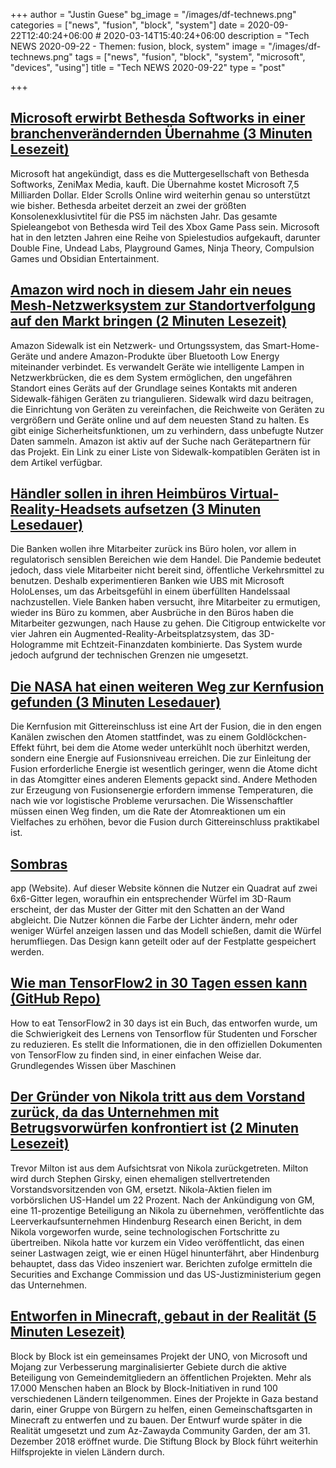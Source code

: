 +++
author = "Justin Guese"
bg_image = "/images/df-technews.png"
categories = ["news", "fusion", "block", "system"]
date = 2020-09-22T12:40:24+06:00 # 2020-03-14T15:40:24+06:00
description = "Tech NEWS 2020-09-22 - Themen: fusion, block, system"
image = "/images/df-technews.png"
tags = ["news", "fusion", "block", "system", "microsoft", "devices", "using"]
title = "Tech NEWS 2020-09-22"
type = "post"

+++

## [Microsoft erwirbt Bethesda Softworks in einer branchenverändernden Übernahme (3 Minuten Lesezeit)](https://arstechnica.com/gaming/2020/09/microsoft-purchases-bethesda-softworks-in-industry-changing-acquisition//1/01000174b548d325-6c5be87c-9da7-4aba-abe0-79125473067c-000000/6OB7bixe8J5ZzfMW3IQ2apmhzEYm-Lw2PX4V-hRVkew=159)

 Microsoft hat angekündigt, dass es die Muttergesellschaft von Bethesda Softworks, ZeniMax Media, kauft. Die Übernahme kostet Microsoft 7,5 Milliarden Dollar. Elder Scrolls Online wird weiterhin genau so unterstützt wie bisher. Bethesda arbeitet derzeit an zwei der größten Konsolenexklusivtitel für die PS5 im nächsten Jahr. Das gesamte Spieleangebot von Bethesda wird Teil des Xbox Game Pass sein. Microsoft hat in den letzten Jahren eine Reihe von Spielestudios aufgekauft, darunter Double Fine, Undead Labs, Playground Games, Ninja Theory, Compulsion Games und Obsidian Entertainment.

## [Amazon wird noch in diesem Jahr ein neues Mesh-Netzwerksystem zur Standortverfolgung auf den Markt bringen (2 Minuten Lesezeit)](https://www.theverge.com/2020/9/21/21448926/amazon-sidewalk-ring-echo-tile-wifi-mesh-ble-location-tracking/1/01000174b548d325-6c5be87c-9da7-4aba-abe0-79125473067c-000000/UU_B6PnQM5lMZi142ecfq1o6nqsmSecFfZ2Td2SttrY=159)

 Amazon Sidewalk ist ein Netzwerk- und Ortungssystem, das Smart-Home-Geräte und andere Amazon-Produkte über Bluetooth Low Energy miteinander verbindet. Es verwandelt Geräte wie intelligente Lampen in Netzwerkbrücken, die es dem System ermöglichen, den ungefähren Standort eines Geräts auf der Grundlage seines Kontakts mit anderen Sidewalk-fähigen Geräten zu triangulieren. Sidewalk wird dazu beitragen, die Einrichtung von Geräten zu vereinfachen, die Reichweite von Geräten zu vergrößern und Geräte online und auf dem neuesten Stand zu halten. Es gibt einige Sicherheitsfunktionen, um zu verhindern, dass unbefugte Nutzer Daten sammeln. Amazon ist aktiv auf der Suche nach Gerätepartnern für das Projekt. Ein Link zu einer Liste von Sidewalk-kompatiblen Geräten ist in dem Artikel verfügbar.

## [Händler sollen in ihren Heimbüros Virtual-Reality-Headsets aufsetzen (3 Minuten Lesedauer)](https://arstechnica.com/information-technology/2020/09/traders-set-to-don-virtual-reality-headsets-in-their-home-offices/?comments=1/1/01000174b548d325-6c5be87c-9da7-4aba-abe0-79125473067c-000000/lriG3C8p6O7BI8rCTUSD-8oIJHFk9MOpQFpwBpCd2Og=159)

 Die Banken wollen ihre Mitarbeiter zurück ins Büro holen, vor allem in regulatorisch sensiblen Bereichen wie dem Handel. Die Pandemie bedeutet jedoch, dass viele Mitarbeiter nicht bereit sind, öffentliche Verkehrsmittel zu benutzen. Deshalb experimentieren Banken wie UBS mit Microsoft HoloLenses, um das Arbeitsgefühl in einem überfüllten Handelssaal nachzustellen. Viele Banken haben versucht, ihre Mitarbeiter zu ermutigen, wieder ins Büro zu kommen, aber Ausbrüche in den Büros haben die Mitarbeiter gezwungen, nach Hause zu gehen. Die Citigroup entwickelte vor vier Jahren ein Augmented-Reality-Arbeitsplatzsystem, das 3D-Hologramme mit Echtzeit-Finanzdaten kombinierte. Das System wurde jedoch aufgrund der technischen Grenzen nie umgesetzt.

## [Die NASA hat einen weiteren Weg zur Kernfusion gefunden (3 Minuten Lesedauer)](https://www.popularmechanics.com/science/energy/a34096117/nasa-nuclear-lattice-confiment-fusion//1/01000174b548d325-6c5be87c-9da7-4aba-abe0-79125473067c-000000/CKyI5W3c2l4nMual1oIUB1qtLpU4rZWD-AnV3W1dIak=159)

 Die Kernfusion mit Gittereinschluss ist eine Art der Fusion, die in den engen Kanälen zwischen den Atomen stattfindet, was zu einem Goldlöckchen-Effekt führt, bei dem die Atome weder unterkühlt noch überhitzt werden, sondern eine Energie auf Fusionsniveau erreichen. Die zur Einleitung der Fusion erforderliche Energie ist wesentlich geringer, wenn die Atome dicht in das Atomgitter eines anderen Elements gepackt sind. Andere Methoden zur Erzeugung von Fusionsenergie erfordern immense Temperaturen, die nach wie vor logistische Probleme verursachen. Die Wissenschaftler müssen einen Weg finden, um die Rate der Atomreaktionen um ein Vielfaches zu erhöhen, bevor die Fusion durch Gittereinschluss praktikabel ist.

## [Sombras](https://sombras.app/?a=zFC=l.&b=JJJJJJ&fill=1/1/01000174b548d325-6c5be87c-9da7-4aba-abe0-79125473067c-000000/ljmgL_Zg5ml-VNPKB8bf2VZqW8ZFYLDUSCjGGIMzClY=159)

app (Website). Auf dieser Website können die Nutzer ein Quadrat auf zwei 6x6-Gitter legen, woraufhin ein entsprechender Würfel im 3D-Raum erscheint, der das Muster der Gitter mit den Schatten an der Wand abgleicht. Die Nutzer können die Farbe der Lichter ändern, mehr oder weniger Würfel anzeigen lassen und das Modell schießen, damit die Würfel herumfliegen. Das Design kann geteilt oder auf der Festplatte gespeichert werden.

## [Wie man TensorFlow2 in 30 Tagen essen kann (GitHub Repo)](https://github.com/lyhue1991/eat_tensorflow2_in_30_days/1/01000174b548d325-6c5be87c-9da7-4aba-abe0-79125473067c-000000/SgUyRcI0-Et3J8nxvYzHzHBjSVOJCffI7LsIrzR21RE=159)

 How to eat TensorFlow2 in 30 days ist ein Buch, das entworfen wurde, um die Schwierigkeit des Lernens von Tensorflow für Studenten und Forscher zu reduzieren. Es stellt die Informationen, die in den offiziellen Dokumenten von TensorFlow zu finden sind, in einer einfachen Weise dar. Grundlegendes Wissen über Maschinen

## [Der Gründer von Nikola tritt aus dem Vorstand zurück, da das Unternehmen mit Betrugsvorwürfen konfrontiert ist (2 Minuten Lesezeit)](https://www.theverge.com/2020/9/21/21448729/nikola-electric-hydrogen-truck-fraud-allegations-executive-chairman-founder-trevor-milton/1/01000174b548d325-6c5be87c-9da7-4aba-abe0-79125473067c-000000/_EJs2pgDOJ-xuwo_H0LVdQMcGh33C4IQV1QyRnn_i-U=159)

 Trevor Milton ist aus dem Aufsichtsrat von Nikola zurückgetreten. Milton wird durch Stephen Girsky, einen ehemaligen stellvertretenden Vorstandsvorsitzenden von GM, ersetzt. Nikola-Aktien fielen im vorbörslichen US-Handel um 22 Prozent. Nach der Ankündigung von GM, eine 11-prozentige Beteiligung an Nikola zu übernehmen, veröffentlichte das Leerverkaufsunternehmen Hindenburg Research einen Bericht, in dem Nikola vorgeworfen wurde, seine technologischen Fortschritte zu übertreiben. Nikola hatte vor kurzem ein Video veröffentlicht, das einen seiner Lastwagen zeigt, wie er einen Hügel hinunterfährt, aber Hindenburg behauptet, dass das Video inszeniert war. Berichten zufolge ermitteln die Securities and Exchange Commission und das US-Justizministerium gegen das Unternehmen.

## [Entworfen in Minecraft, gebaut in der Realität (5 Minuten Lesezeit)](https://restofworld.org/2020/rebuilding-gaza-with-minecraft//1/01000174b548d325-6c5be87c-9da7-4aba-abe0-79125473067c-000000/ai-Fv-xWSfFg6Bplg8TOEuO2oxPbThotZavHhVt0bZw=159)

 Block by Block ist ein gemeinsames Projekt der UNO, von Microsoft und Mojang zur Verbesserung marginalisierter Gebiete durch die aktive Beteiligung von Gemeindemitgliedern an öffentlichen Projekten. Mehr als 17.000 Menschen haben an Block by Block-Initiativen in rund 100 verschiedenen Ländern teilgenommen. Eines der Projekte in Gaza bestand darin, einer Gruppe von Bürgern zu helfen, einen Gemeinschaftsgarten in Minecraft zu entwerfen und zu bauen. Der Entwurf wurde später in die Realität umgesetzt und zum Az-Zawayda Community Garden, der am 31. Dezember 2018 eröffnet wurde. Die Stiftung Block by Block führt weiterhin Hilfsprojekte in vielen Ländern durch.

